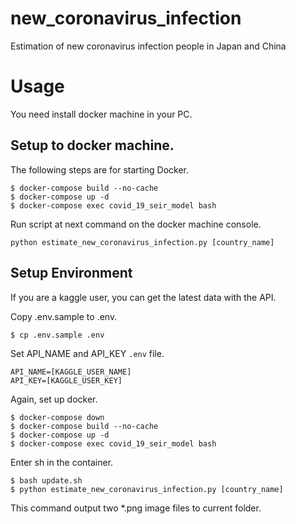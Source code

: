 # new_coronavirus_infection

Estimation of new coronavirus infection people in Japan and China

# Usage

You need install docker machine in your PC.  

## Setup to docker machine.

The following steps are for starting Docker.

```
$ docker-compose build --no-cache
$ docker-compose up -d
$ docker-compose exec covid_19_seir_model bash
```

Run script at next command on the docker machine console.

```
python estimate_new_coronavirus_infection.py [country_name]
```

## Setup Environment

If you are a kaggle user, you can get the latest data with the API.

Copy .env.sample to .env.

```
$ cp .env.sample .env
```

Set API_NAME and API_KEY `.env` file.

```
API_NAME=[KAGGLE_USER_NAME]
API_KEY=[KAGGLE_USER_KEY]
```

Again, set up docker.  

```
$ docker-compose down
$ docker-compose build --no-cache
$ docker-compose up -d
$ docker-compose exec covid_19_seir_model bash
```

Enter sh in the container.

```
$ bash update.sh
$ python estimate_new_coronavirus_infection.py [country_name]
```

This command output two *.png image files to current folder.

